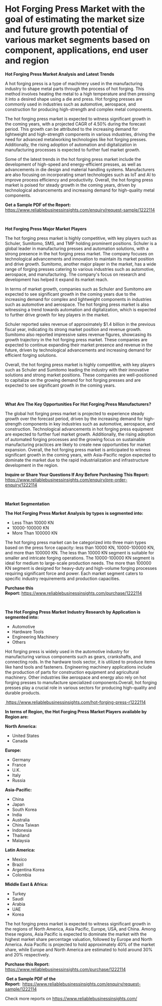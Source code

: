 <p><h1>Hot Forging Press Market with the goal of estimating the market size and future growth potential of various market segments based on component, applications, end user and region</h1></p><p><strong>Hot Forging Press Market Analysis and Latest Trends</strong></p>
<p><p>A hot forging press is a type of machinery used in the manufacturing industry to shape metal parts through the process of hot forging. This method involves heating the metal to a high temperature and then pressing it into a desired shape using a die and press. Hot forging presses are commonly used in industries such as automotive, aerospace, and construction for producing high-strength and complex metal components.</p><p>The hot forging press market is expected to witness significant growth in the coming years, with a projected CAGR of 4.50% during the forecast period. This growth can be attributed to the increasing demand for lightweight and high-strength components in various industries, driving the need for advanced metalworking technologies like hot forging presses. Additionally, the rising adoption of automation and digitalization in manufacturing processes is expected to further fuel market growth.</p><p>Some of the latest trends in the hot forging press market include the development of high-speed and energy-efficient presses, as well as advancements in die design and material handling systems. Manufacturers are also focusing on incorporating smart technologies such as IoT and AI to improve process efficiency and productivity. Overall, the hot forging press market is poised for steady growth in the coming years, driven by technological advancements and increasing demand for high-quality metal components.</p></p>
<p><strong>Get a Sample PDF of the Report:&nbsp;</strong> <a href="https://www.reliablebusinessinsights.com/enquiry/request-sample/1222114">https://www.reliablebusinessinsights.com/enquiry/request-sample/1222114</a></p>
<p>&nbsp;</p>
<p><strong>Hot Forging Press Major Market Players</strong></p>
<p><p>The hot forging press market is highly competitive, with key players such as Schuler, Sumitomo, SMS, and TMP holding prominent positions. Schuler is a global leader in manufacturing presses and automation solutions, with a strong presence in the hot forging press market. The company focuses on technological advancements and innovation to maintain its market position and drive growth. Sumitomo, another major player in the market, has a wide range of forging presses catering to various industries such as automotive, aerospace, and manufacturing. The company's focus on research and development has helped it expand its market reach.</p><p>In terms of market growth, companies such as Schuler and Sumitomo are expected to see significant growth in the coming years due to the increasing demand for complex and lightweight components in industries such as automotive and aerospace. The hot forging press market is also witnessing a trend towards automation and digitalization, which is expected to further drive growth for key players in the market.</p><p>Schuler reported sales revenue of approximately $1.4 billion in the previous fiscal year, indicating its strong market position and revenue growth. Sumitomo also reported impressive sales revenue figures, showcasing its growth trajectory in the hot forging press market. These companies are expected to continue expanding their market presence and revenue in the future, driven by technological advancements and increasing demand for efficient forging solutions.</p><p>Overall, the hot forging press market is highly competitive, with key players such as Schuler and Sumitomo leading the industry with their innovative solutions and strong market positions. These companies are well-positioned to capitalize on the growing demand for hot forging presses and are expected to see significant growth in the coming years.</p></p>
<p>&nbsp;</p>
<p><strong>What Are The Key Opportunities For Hot Forging Press Manufacturers?</strong></p>
<p><p>The global hot forging press market is projected to experience steady growth over the forecast period, driven by the increasing demand for high-strength components in key industries such as automotive, aerospace, and construction. Technological advancements in hot forging press equipment are expected to further fuel market growth. Additionally, the rising adoption of automated forging processes and the growing focus on sustainable manufacturing practices are likely to create new opportunities for market expansion. Overall, the hot forging press market is anticipated to witness significant growth in the coming years, with Asia-Pacific region expected to dominate the market due to the rapid industrialization and infrastructure development in the region.</p></p>
<p><strong>Inquire or Share Your Questions If Any Before Purchasing This Report:</strong> <a href="https://www.reliablebusinessinsights.com/enquiry/pre-order-enquiry/1222114">https://www.reliablebusinessinsights.com/enquiry/pre-order-enquiry/1222114</a></p>
<p>&nbsp;</p>
<p><strong>Market Segmentation</strong></p>
<p><strong>The Hot Forging Press Market Analysis by types is segmented into:</strong></p>
<p><ul><li>Less Than 10000 KN</li><li>10000-100000 KN</li><li>More Than 100000 KN</li></ul></p>
<p><p>The hot forging press market can be categorized into three main types based on the press force capacity: less than 10000 KN, 10000-100000 KN, and more than 100000 KN. The less than 10000 KN segment is suitable for smaller and intricate forging operations. The 10000-100000 KN segment is ideal for medium to large-scale production needs. The more than 100000 KN segment is designed for heavy-duty and high-volume forging processes requiring significant force and power. Each market segment caters to specific industry requirements and production capacities.</p></p>
<p><strong>Purchase this Report:&nbsp;</strong><a href="https://www.reliablebusinessinsights.com/purchase/1222114">https://www.reliablebusinessinsights.com/purchase/1222114</a></p>
<p>&nbsp;</p>
<p><strong>The Hot Forging Press Market Industry Research by Application is segmented into:</strong></p>
<p><ul><li>Automotive</li><li>Hardware Tools</li><li>Engineering Machinery</li><li>Others</li></ul></p>
<p><p>Hot forging press is widely used in the automotive industry for manufacturing various components such as gears, crankshafts, and connecting rods. In the hardware tools sector, it is utilized to produce items like hand tools and fasteners. Engineering machinery applications include the production of parts for construction equipment and agricultural machinery. Other industries like aerospace and energy also rely on hot forging presses to manufacture specialized components.Overall, hot forging presses play a crucial role in various sectors for producing high-quality and durable products.</p></p>
<p><a href="https://www.reliablebusinessinsights.com/hot-forging-press-r1222114">&nbsp;https://www.reliablebusinessinsights.com/hot-forging-press-r1222114</a></p>
<p><strong>In terms of Region, the Hot Forging Press Market Players available by Region are:</strong></p>
<p>
    <p> <strong> North America: </strong>
        <ul>
            <li>United States</li>
            <li>Canada</li>
        </ul>
        </p> 
    <p> <strong> Europe: </strong>
        <ul>
            <li>Germany</li>
            <li>France</li>
            <li>U.K.</li>
            <li>Italy</li>
            <li>Russia</li>
        </ul>
        </p> 
    <p> <strong> Asia-Pacific: </strong>
        <ul>
            <li>China</li>
            <li>Japan</li>
            <li>South Korea</li>
            <li>India</li>
            <li>Australia</li>
            <li>China Taiwan</li>
            <li>Indonesia</li>
            <li>Thailand</li>
            <li>Malaysia</li>
        </ul>
        </p> 
    <p> <strong> Latin America: </strong>
        <ul>
            <li>Mexico</li>
            <li>Brazil</li>
            <li>Argentina Korea</li>
            <li>Colombia</li>
        </ul>
        </p> 
    <p> <strong> Middle East & Africa: </strong>
        <ul>
            <li>Turkey</li>
            <li>Saudi</li>
            <li>Arabia</li>
            <li>UAE</li>
            <li>Korea</li>
        </ul>
    </p>
    </p>
<p><p>The hot forging press market is expected to witness significant growth in the regions of North America, Asia Pacific, Europe, USA, and China. Among these regions, Asia Pacific is expected to dominate the market with the highest market share percentage valuation, followed by Europe and North America. Asia Pacific is projected to hold approximately 40% of the market share, while Europe and North America are estimated to hold around 30% and 20% respectively.</p></p>
<p><strong>Purchase this Report: </strong><a href="https://www.reliablebusinessinsights.com/purchase/1222114">https://www.reliablebusinessinsights.com/purchase/1222114</a></p>
<p>&nbsp;<strong>Get a Sample PDF of the Report:&nbsp;&nbsp;</strong><a href="https://www.reliablebusinessinsights.com/enquiry/request-sample/1222114">https://www.reliablebusinessinsights.com/enquiry/request-sample/1222114</a></p>
<p><strong></strong></p>
<p>Check more reports on <a href="https://www.reliablebusinessinsights.com/">https://www.reliablebusinessinsights.com/</a></p>